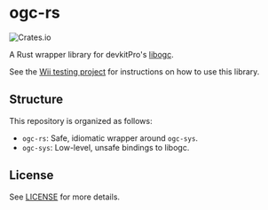 # ogc-rs

![Crates.io](https://img.shields.io/crates/v/ogc-rs)

A Rust wrapper library for devkitPro's [libogc](https://github.com/devkitPro/libogc).

See the [Wii testing project](https://github.com/rust-wii/testing-project) for instructions on how to use this library.

## Structure

This repository is organized as follows:

* `ogc-rs`: Safe, idiomatic wrapper around `ogc-sys`.
* `ogc-sys`: Low-level, unsafe bindings to libogc.

## License

See [LICENSE](LICENSE) for more details.
